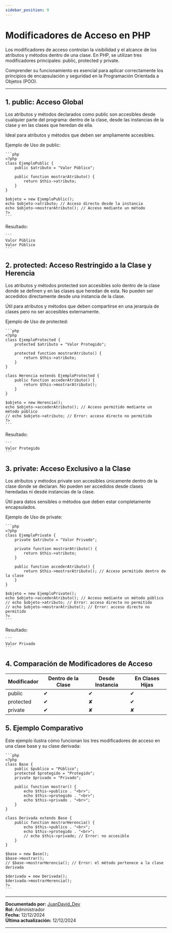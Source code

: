 ```yaml
---
sidebar_position: 9
---
```


# Modificadores de Acceso en PHP
Los modificadores de acceso controlan la visibilidad y el alcance de los atributos y métodos dentro de una clase. En PHP, se utilizan tres modificadores principales: public, protected y private. 

Comprender su funcionamiento es esencial para aplicar correctamente los principios de encapsulación y seguridad en la Programación Orientada a Objetos (POO).

---


## 1. public: Acceso Global

Los atributos y métodos declarados como public son accesibles desde cualquier parte del programa: dentro de la clase, desde las instancias de la clase y en las clases que heredan de ella.

Ideal para atributos y métodos que deben ser ampliamente accesibles.

Ejemplo de Uso de public:

    ```php
    <?php
    class EjemploPublic {
        public $atributo = "Valor Público";

        public function mostrarAtributo() {
            return $this->atributo;
        }
    }

    $objeto = new EjemploPublic();
    echo $objeto->atributo; // Acceso directo desde la instancia
    echo $objeto->mostrarAtributo(); // Acceso mediante un método
    ?>
    ```

Resultado:

    ```
    Valor Público
    Valor Público
    ```

## 2. protected: Acceso Restringido a la Clase y Herencia

Los atributos y métodos protected son accesibles solo dentro de la clase donde se definen y en las clases que heredan de esta. No pueden ser accedidos directamente desde una instancia de la clase.

Útil para atributos y métodos que deben compartirse en una jerarquía de clases pero no ser accesibles externamente.

Ejemplo de Uso de protected:

    ```php
    <?php
    class EjemploProtected {
        protected $atributo = "Valor Protegido";

        protected function mostrarAtributo() {
            return $this->atributo;
        }
    }

    class Herencia extends EjemploProtected {
        public function accederAtributo() {
            return $this->mostrarAtributo();
        }
    }

    $objeto = new Herencia();
    echo $objeto->accederAtributo(); // Acceso permitido mediante un método público
    // echo $objeto->atributo; // Error: acceso directo no permitido
    ?>
    ```

Resultado:

    ```
    Valor Protegido
    ```

## 3. private: Acceso Exclusivo a la Clase

Los atributos y métodos private son accesibles únicamente dentro de la clase donde se declaran. No pueden ser accedidos desde clases heredadas ni desde instancias de la clase.

Útil para datos sensibles o métodos que deben estar completamente encapsulados.

Ejemplo de Uso de private:

    ```php
    <?php
    class EjemploPrivate {
        private $atributo = "Valor Privado";

        private function mostrarAtributo() {
            return $this->atributo;
        }

        public function accederAtributo() {
            return $this->mostrarAtributo(); // Acceso permitido dentro de la clase
        }
    }

    $objeto = new EjemploPrivate();
    echo $objeto->accederAtributo(); // Acceso mediante un método público
    // echo $objeto->atributo; // Error: acceso directo no permitido
    // echo $objeto->mostrarAtributo(); // Error: acceso directo no permitido
    ?>
    ```

Resultado:

    ```
    Valor Privado
    ```

## 4. Comparación de Modificadores de Acceso

| Modificador | Dentro de la Clase | Desde Instancia | En Clases Hijas |
|-------------|---------------------|------------------|------------------|
| public      | ✔                   | ✔                | ✔                |
| protected   | ✔                   | ✘                | ✔                |
| private     | ✔                   | ✘                | ✘                |

## 5. Ejemplo Comparativo

Este ejemplo ilustra cómo funcionan los tres modificadores de acceso en una clase base y su clase derivada:


    ```php
    <?php
    class Base {
        public $publico = "Público";
        protected $protegido = "Protegido";
        private $privado = "Privado";

        public function mostrar() {
            echo $this->publico . "<br>";
            echo $this->protegido . "<br>";
            echo $this->privado . "<br>";
        }
    }

    class Derivada extends Base {
        public function mostrarHerencia() {
            echo $this->publico . "<br>";
            echo $this->protegido . "<br>";
            // echo $this->privado; // Error: no accesible
        }
    }

    $base = new Base();
    $base->mostrar();
    // $base->mostrarHerencia(); // Error: el método pertenece a la clase derivada

    $derivada = new Derivada();
    $derivada->mostrarHerencia();
    ?>
    ```
    
---

**Documentado por:** [JuanDavid_Dev](https://www.youtube.com/@juandavid_dev)  
**Rol:** Administrador  
**Fecha:** 12/12/2024  
**Última actualización:** 12/12/2024

---